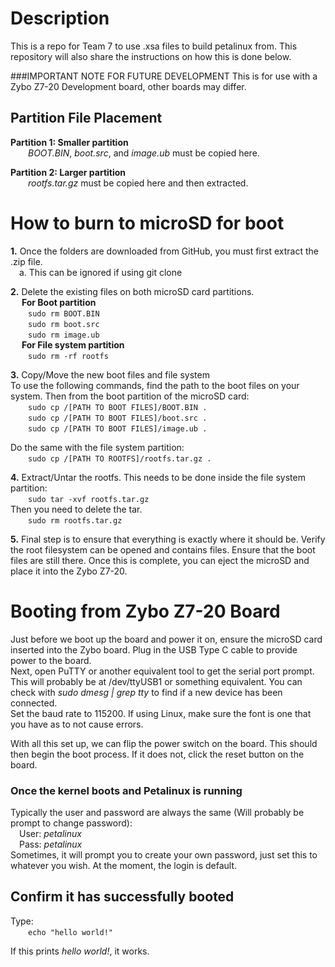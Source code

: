 # Description
This is a repo for Team 7 to use .xsa files to build petalinux from. This repository will also share the instructions on how this is done below. <br/>

###IMPORTANT NOTE FOR FUTURE DEVELOPMENT
This is for use with a Zybo Z7-20 Development board, other boards may differ. <br/>

## Partition File Placement
**Partition 1: Smaller partition**<br/>
&emsp;&emsp;*BOOT.BIN*, *boot.src*, and *image.ub* must be copied here. <br/>

**Partition 2: Larger partition**<br/>
&emsp;&emsp;*rootfs.tar.gz* must be copied here and then extracted.  <br/>

# How to burn to microSD for boot
**1.** Once the folders are downloaded from GitHub, you must first extract the .zip file. <br/>
&emsp;a. This can be ignored if using git clone <br/>

**2.** Delete the existing files on both microSD card partitions. <br/>
&emsp; **For Boot partition**<br/>
&emsp;&emsp;```sudo rm BOOT.BIN``` <br/>
&emsp;&emsp;```sudo rm boot.src``` <br/>
&emsp;&emsp;```sudo rm image.ub``` <br/>
&emsp; **For File system partition**<br/>
&emsp;&emsp;```sudo rm -rf rootfs``` <br/>

**3.** Copy/Move the new boot files and file system <br/>
To use the following commands, find the path to the boot files on your system. Then from the boot partition of the microSD card: <br/>
&emsp;&emsp;```sudo cp /[PATH TO BOOT FILES]/BOOT.BIN .``` <br/>
&emsp;&emsp;```sudo cp /[PATH TO BOOT FILES]/boot.src .``` <br/>
&emsp;&emsp;```sudo cp /[PATH TO BOOT FILES]/image.ub .``` <br/>

Do the same with the file system partition: <br/>
&emsp;&emsp;```sudo cp /[PATH TO ROOTFS]/rootfs.tar.gz .``` <br/>

**4.** Extract/Untar the rootfs. This needs to be done inside the file system partition: <br/>
&emsp;&emsp;```sudo tar -xvf rootfs.tar.gz```<br/>
Then you need to delete the tar. <br/>
&emsp;&emsp;```sudo rm rootfs.tar.gz```<br/>

**5.** Final step is to ensure that everything is exactly where it should be. Verify the root filesystem can be opened and contains files. Ensure that the boot files are still there. Once this is complete, you can eject the microSD and place it into the Zybo Z7-20.

# Booting from Zybo Z7-20 Board
Just before we boot up the board and power it on, ensure the microSD card inserted into the Zybo board. Plug in the USB Type C cable to provide power to the board. <br/>
Next, open PuTTY or another equivalent tool to get the serial port prompt. This will probably be at /dev/ttyUSB1 or something equivalent. You can check with *sudo dmesg | grep tty* to find if a new device has been connected. <br/>
Set the baud rate to 115200. If using Linux, make sure the font is one that you have as to not cause errors. <br/>

With all this set up, we can flip the power switch on the board. This should then begin the boot process. If it does not, click the reset button on the board.

### Once the kernel boots and Petalinux is running
Typically the user and password are always the same (Will probably be prompt to change password): <br/>
&emsp;User: *petalinux* <br/>
&emsp;Pass: *petalinux* <br/>
Sometimes, it will prompt you to create your own password, just set this to whatever you wish. At the moment, the login is default.

## Confirm it has successfully booted
Type: <br/>
&emsp;&emsp;```echo "hello world!"``` <br/>

If this prints *hello world!*, it works. 

